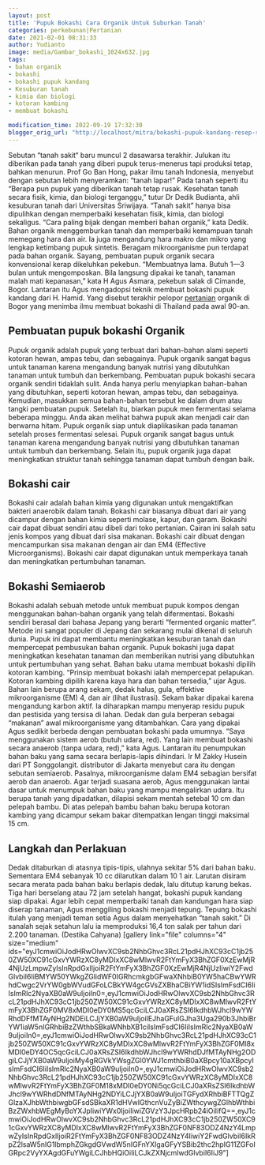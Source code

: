 ```yaml
---
layout: post
title: 'Pupuk Bokashi Cara Organik Untuk Suburkan Tanah'
categories: perkebunan|Pertanian
date: 2021-02-01 08:31:33
author: Yudianto
image: media/Gambar_bokashi_1024x632.jpg
tags:
- bahan organik
- bokashi
- bokashi pupuk kandang
- Kesuburan tanah
- kimia dan biologi
- kotoran kambing
- membuat bokashi

modification_time: 2022-09-19 17:32:30
blogger_orig_url: "http://localhost/mitra/bokashi-pupuk-kandang-resep-sehatkan.html"
---
```


Sebutan “tanah sakit“ baru muncul 2 dasawarsa terakhir. Julukan itu diberikan
pada tanah yang diberi pupuk terus-menerus tapi produksi tetap, bahkan
menurun. Prof Go Ban Hong, pakar ilmu tanah Indonesia, menyebut dengan sebutan
lebih menyeramkan: “tanah lapar!” Pada tanah seperti itu “Berapa pun pupuk
yang diberikan tanah tetap rusak. Kesehatan tanah secara fisik, kimia, dan
biologi terganggu,” tutur Dr Dedik Budianta, ahli kesuburan tanah dari
Universitas Sriwijaya. “Tanah sakit” hanya bisa dipulihkan dengan memperbaiki
kesehatan fisik, kimia, dan biologi sekaligus. “Cara paling bijak dengan
memberi bahan organik,” kata Dedik. Bahan organik menggemburkan tanah dan
memperbaiki kemampuan tanah memegang hara dan air. Ia juga mengandung hara
makro dan mikro yang lengkap ketimbang pupuk sintetis. Beragam mikroorganisme
pun terdapat pada bahan organik. Sayang, pembuatan pupuk organik secara
konvensional kerap dikeluhkan pekebun. “Membuatnya lama. Butuh 1—3 bulan untuk
mengomposkan. Bila langsung dipakai ke tanah, tanaman malah mati kepanasan,”
kata H Agus Asmara, pekebun salak di Cimande, Bogor. Lantaran itu Agus
mengadopsi teknik membuat bokashi pupuk kandang dari H. Hamid. Yang disebut
terakhir pelopor [pertanian](http://127.0.0.1/mitra/pertanian "pertanian")
organik di Bogor yang menimba ilmu membuat bokashi di Thailand pada awal
90-an.

## Pembuatan pupuk bokashi Organik

Pupuk organik adalah pupuk yang terbuat dari bahan-bahan alami seperti kotoran
hewan, ampas tebu, dan sebagainya. Pupuk organik sangat bagus untuk tanaman
karena mengandung banyak nutrisi yang dibutuhkan tanaman untuk tumbuh dan
berkembang. Pembuatan pupuk bokashi secara organik sendiri tidaklah sulit.
Anda hanya perlu menyiapkan bahan-bahan yang dibutuhkan, seperti kotoran
hewan, ampas tebu, dan sebagainya. Kemudian, masukkan semua bahan-bahan
tersebut ke dalam drum atau tangki pembuatan pupuk. Setelah itu, biarkan pupuk
men fermentasi selama beberapa minggu. Anda akan melihat bahwa pupuk akan
menjadi cair dan berwarna hitam. Pupuk organik siap untuk diaplikasikan pada
tanaman setelah proses fermentasi selesai. Pupuk organik sangat bagus untuk
tanaman karena mengandung banyak nutrisi yang dibutuhkan tanaman untuk tumbuh
dan berkembang. Selain itu, pupuk organik juga dapat meningkatkan struktur
tanah sehingga tanaman dapat tumbuh dengan baik.

## Bokashi cair

Bokashi cair adalah bahan kimia yang digunakan untuk mengaktifkan bakteri
anaerobik dalam tanah. Bokashi cair biasanya dibuat dari air yang dicampur
dengan bahan kimia seperti molase, kapur, dan garam. Bokashi cair dapat dibuat
sendiri atau dibeli dari toko pertanian. Cairan ini salah satu jenis kompos
yang dibuat dari sisa makanan. Bokashi cair dibuat dengan mencampurkan sisa
makanan dengan air dan EM4 (Effective Microorganisms). Bokashi cair dapat
digunakan untuk memperkaya tanah dan meningkatkan pertumbuhan tanaman.

## Bokashi Semiaerob

Bokashi adalah sebuah metode untuk membuat pupuk kompos dengan menggunakan
bahan-bahan organik yang telah difermentasi. Bokashi sendiri berasal dari
bahasa Jepang yang berarti “fermented organic matter”. Metode ini sangat
populer di Jepang dan sekarang mulai dikenal di seluruh dunia. Pupuk ini dapat
membantu meningkatkan kesuburan tanah dan mempercepat pembusukan bahan
organik. Pupuk bokashi juga dapat meningkatkan kesehatan tanaman dan
memberikan nutrisi yang dibutuhkan untuk pertumbuhan yang sehat. Bahan baku
utama membuat bokashi dipilih kotoran kambing. “Prinsip membuat bokashi ialah
mempercepat pelapukan. Kotoran kambing dipilih karena kaya hara dan bahan
tersedia,” ujar Agus. Bahan lain berupa arang sekam, dedak halus, gula,
effektive mikroorganisme (EM) 4, dan air (lihat ilustrasi). Sekam bakar
dipakai karena mengandung karbon aktif. Ia diharapkan mampu menyerap residu
pupuk dan pestisida yang tersisa di lahan. Dedak dan gula berperan sebagai
“makanan” awal mikroorganisme yang ditambahkan. Cara yang dipakai Agus sedikit
berbeda dengan pembuatan bokashi pada umumnya. “Saya menggunakan sistem aerob
(butuh udara, red). Yang lain membuat bokashi secara anaerob (tanpa udara,
red),” kata Agus. Lantaran itu penumpukan bahan baku yang sama secara
berlapis-lapis dihindari. Ir M Zakky Husein dari PT Songgolangit. distributor
di Jakarta menyebut cara itu dengan sebutan semiaerob. Pasalnya,
mikroorganisme dalam EM4 sebagian bersifat aerob dan anaerob. Agar terjadi
suasana aerob, Agus menggunakan lantai dasar untuk menumpuk bahan baku yang
mampu mengalirkan udara. Itu berupa tanah yang dipadatkan, dilapisi sekam
mentah setebal 10 cm dan pelepah bambu. Di atas pelepah bambu bahan baku
berupa kotoran kambing yang dicampur sekam bakar ditempatkan lengan tinggi
maksimal 15 cm.

## Langkah dan Perlakuan

Dedak ditaburkan di atasnya tipis-tipis, ulahnya sekitar 5% dari bahan baku.
Sementara EM4 sebanyak 10 cc dilarutkan dalam 10 1 air. Larutan disiram secara
merata pada bahan baku berlapis dedak, lalu ditutup karung bekas. Tiga hari
berselang atau 72 jam setelah hangat, bokashi pupuk kandang siap dipakai. Agar
lebih cepat memperbaiki tanah dan kandungan hara siap diserap tanaman, Agus
menggiling bokashi menjadi tepung. Tepung bokashi itulah yang menjadi teman
setia Agus dalam menyehatkan “tanah sakit.” Di sanalah sejak setahun lalu ia
memproduksi 16,4 ton salak per tahun dari 2.200 tanaman. (Destika Cahyana)
[gallery link="file" columns="4" size="medium"
ids="eyJ1cmwiOiJodHRwOlwvXC9sb2NhbGhvc3RcL21pdHJhXC93cC1jb250ZW50XC91cGxvYWRzXC8yMDIxXC8wMlwvR2FtYmFyX3BhZGF0XzEwMjR4NjUzLmpwZyIsInRpdGxlIjoiR2FtYmFyX3BhZGF0XzEwMjR4NjUzIiwiY2FwdGlvbiI6IiBMYW50YWkgZGlidWF0IGRhcmkgbGFwaXNhbiB0YW5haCBwYWRhdCwgc2VrYW0gbWVudGFoLCBkYW4gcGVsZXBhaCBiYW1idSIsImFsdCI6IiIsImRlc2NyaXB0aW9uIjoiIn0=,eyJ1cmwiOiJodHRwOlwvXC9sb2NhbGhvc3RcL21pdHJhXC93cC1jb250ZW50XC91cGxvYWRzXC8yMDIxXC8wMlwvR2FtYmFyX3BhZGF0MV8xMDI0eDY0MS5qcGciLCJ0aXRsZSI6IkdhbWJhcl9wYWRhdDFfMTAyNHg2NDEiLCJjYXB0aW9uIjoiIEJhaGFuIGJha3Uga290b3JhbiBrYW1iaW5nIGRhbiBzZWthbSBkaWNhbXB1ciIsImFsdCI6IiIsImRlc2NyaXB0aW9uIjoiIn0=,eyJ1cmwiOiJodHRwOlwvXC9sb2NhbGhvc3RcL21pdHJhXC93cC1jb250ZW50XC91cGxvYWRzXC8yMDIxXC8wMlwvR2FtYmFyX3BhZGF0Ml8xMDI0eDY4OC5qcGciLCJ0aXRsZSI6IkdhbWJhcl9wYWRhdDJfMTAyNHg2ODgiLCJjYXB0aW9uIjoiMy4gRGVkYWsgZGl0YWJ1cmthbiB0aXBpcy10aXBpcyIsImFsdCI6IiIsImRlc2NyaXB0aW9uIjoiIn0=,eyJ1cmwiOiJodHRwOlwvXC9sb2NhbGhvc3RcL21pdHJhXC93cC1jb250ZW50XC91cGxvYWRzXC8yMDIxXC8wMlwvR2FtYmFyX3BhZGF0M18xMDI0eDY0Ni5qcGciLCJ0aXRsZSI6IkdhbWJhcl9wYWRhdDNfMTAyNHg2NDYiLCJjYXB0aW9uIjoiTGFydXRhbiBFTTQgZGlzaXJhbWthbiwgbGFsdSBkaXR1dHVwIGthcnVuZyBiZWthcywgZGlhbWthbiBzZWxhbWEgMyBoYXJpIiwiYWx0IjoiIiwiZGVzY3JpcHRpb24iOiIifQ==,eyJ1cmwiOiJodHRwOlwvXC9sb2NhbGhvc3RcL21pdHJhXC93cC1jb250ZW50XC91cGxvYWRzXC8yMDIxXC8wMlwvR2FtYmFyX3BhZGF0NF83ODZ4NzY4LmpwZyIsInRpdGxlIjoiR2FtYmFyX3BhZGF0NF83ODZ4NzY4IiwiY2FwdGlvbiI6IkRpZ2lsaW5nIG1lbmphZGkgdGVwdW5nIGFnYXIgaGFyYSBib2thc2hpIG11ZGFoIGRpc2VyYXAgdGFuYWgiLCJhbHQiOiIiLCJkZXNjcmlwdGlvbiI6IiJ9"]


